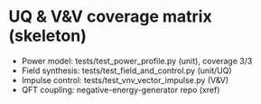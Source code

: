 # UQ & V&V coverage matrix (skeleton)

- Power model: tests/test_power_profile.py (unit), coverage 3/3
- Field synthesis: tests/test_field_and_control.py (unit/UQ)
- Impulse control: tests/test_vnv_vector_impulse.py (V&V)
- QFT coupling: negative-energy-generator repo (xref)
